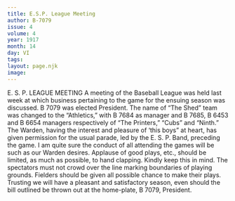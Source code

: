 ```yaml
---
title: E.S.P. League Meeting
author: B-7079
issue: 4
volume: 4
year: 1917
month: 14
day: VI
tags:
layout: page.njk
image:
---
```

E. S. P. LEAGUE MEETING    A meeting of the Baseball League was held last week at which business pertaining to the game for the ensuing season was discussed. B 7079 was elected President. The name of “The Shed” team was changed to the “Athletics,” with B 7684 as manager and B 7685, B 6453 and B 6654 managers respectively of “The Printers,” “Cubs” and “Ninth.”       The Warden, having the interest and pleasure of ‘this boys” at heart, has given permission for the usual parade, led by the E. S. P. Band, preceding the game. I am quite sure the conduct of all attending the games will be such as our Warden desires. Applause of good plays, etc., should be limited, as much as possible, to hand clapping. Kindly keep this in mind.       The spectators must not crowd over the line marking boundaries of playing grounds. Fielders should be given all possible chance to make their plays. Trusting we will have a pleasant and satisfactory season, even should the bill outlined be thrown out at the home-plate,    B 7079, President. 
